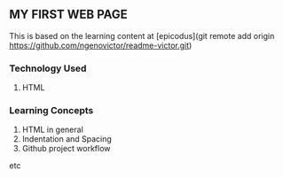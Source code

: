 ## MY FIRST WEB PAGE
This is based on the learning content at [epicodus](git remote add origin https://github.com/ngenovictor/readme-victor.git)

### Technology Used
1. HTML

### Learning Concepts
1. HTML in general
2. Indentation and Spacing
3. Github project workflow

etc
